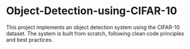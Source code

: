 # Object-Detection-using-CIFAR-10
This project implements an object detection system using the CIFAR-10 dataset. The system is built from scratch, following clean code principles and best practices.
